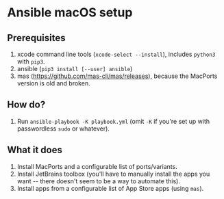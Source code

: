 # Ansible macOS setup

## Prerequisites

1. xcode command line tools (`xcode-select --install`), includes `python3` with `pip3`.
1. ansible (`pip3 install [--user] ansible`)
1. mas (https://github.com/mas-cli/mas/releases), because the MacPorts version is old and broken.


## How do?

1. Run `ansible-playbook -K playbook.yml` (omit `-K` if you're set up with passwordless `sudo` or whatever).


## What it does

1. Install MacPorts and a configurable list of ports/variants.
1. Install JetBrains toolbox (you'll have to manually install the apps you want -- there doesn't seem to be a way to automate this).
1. Install apps from a configurable list of App Store apps (using `mas`).
